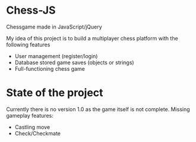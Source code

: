 # Chess-JS
Chessgame made in JavaScript/jQuery

My idea of this project is to build a multiplayer chess platform with the following features
- User management (register/login)
- Database stored game saves (objects or strings)
- Full-functioning chess game


# State of the project
Currently there is no version 1.0 as the game itself is not complete.
Missing gameplay features:
- Castling move
- Check/Checkmate
